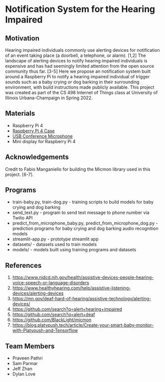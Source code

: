 # Notification System for the Hearing Impaired

## Motivation
Hearing impaired individuals commonly use alerting devices for notification of an event taking place (a doorbell, a telephone, or alarm). [1,2] The landscape of alerting devices to notify hearing impaired individuals is expensive and has had seemingly limited attention from the open source community thus far. [3-5] Here we propose an notification system built around a Raspberry Pi to notify a hearing impaired individual of trigger sounds such as a baby crying or dog barking in their surrounding environment, with build instructions made publicly available. This project was created as part of the CS 498 Internet of Things class at University of Illinois Urbana-Champaign in Spring 2022. 

## Materials
* Raspberry Pi 4
* [Raspberry Pi 4 Case](https://www.amazon.com/dp/B07WCKLFLP)
* [USB Conference Microphone](https://www.amazon.com/gp/product/B07PXQCYKV/ref=ppx_yo_dt_b_asin_title_o00_s00?ie=UTF8&psc=1)
* Mini display for Raspberry Pi 4 

## Acknowledgements
Credit to Fabio Manganiello for building the Micmon library used in this project. [6-7].

## Programs
* train-baby.py, train-dog.py - training scripts to build models for baby crying and dog barking
* send_text.py - program to send text message to phone number via Twilio API
* predict_from_microphone_baby.py, predict_from_microphone_dog.py - prediction programs for baby crying and dog barking audio recognition models
* streamlit-app.py - prototype streamlit app 
* datasets/ - datasets used to train models
* models/ - models built using training programs and datasets

## References
1. https://www.nidcd.nih.gov/health/assistive-devices-people-hearing-voice-speech-or-language-disorders
2. https://www.healthyhearing.com/help/assistive-listening-devices/alerting-devices
3. https://mn.gov/deaf-hard-of-hearing/assistive-technology/alerting-devices/
4. https://github.com/search?q=alert+hearing+impaired
5. https://github.com/search?q=alert+deaf
6. https://github.com/BlackLight/micmon
7. https://blog.platypush.tech/article/Create-your-smart-baby-monitor-with-Platypush-and-Tensorflow

## Team Members
* Praveen Pathri
* Sam Parmar
* Jeff Zhan
* Dylan Love


